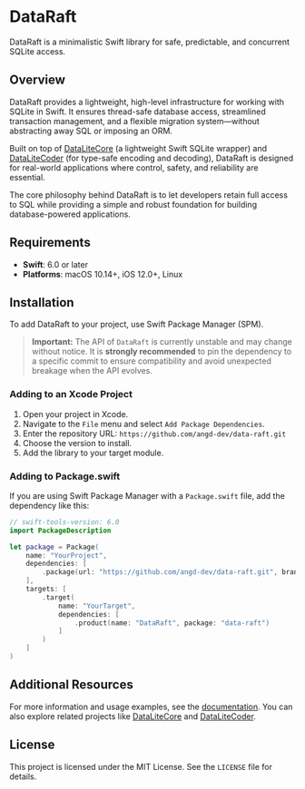 # DataRaft

DataRaft is a minimalistic Swift library for safe, predictable, and concurrent SQLite access.

## Overview

DataRaft provides a lightweight, high-level infrastructure for working with SQLite in Swift. It ensures thread-safe database access, streamlined transaction management, and a flexible migration system—without abstracting away SQL or imposing an ORM.

Built on top of [DataLiteCore](https://github.com/angd-dev/data-lite-core) (a lightweight Swift SQLite wrapper) and [DataLiteCoder](https://github.com/angd-dev/data-lite-coder) (for type-safe encoding and decoding), DataRaft is designed for real-world applications where control, safety, and reliability are essential.

The core philosophy behind DataRaft is to let developers retain full access to SQL while providing a simple and robust foundation for building database-powered applications.

## Requirements

- **Swift**: 6.0 or later
- **Platforms**: macOS 10.14+, iOS 12.0+, Linux

## Installation

To add DataRaft to your project, use Swift Package Manager (SPM).

> **Important:** The API of `DataRaft` is currently unstable and may change without notice. It is **strongly recommended** to pin the dependency to a specific commit to ensure compatibility and avoid unexpected breakage when the API evolves.

### Adding to an Xcode Project

1. Open your project in Xcode.
2. Navigate to the `File` menu and select `Add Package Dependencies`.
3. Enter the repository URL: `https://github.com/angd-dev/data-raft.git`
4. Choose the version to install.
5. Add the library to your target module.

### Adding to Package.swift

If you are using Swift Package Manager with a `Package.swift` file, add the dependency like this:

```swift
// swift-tools-version: 6.0
import PackageDescription

let package = Package(
    name: "YourProject",
    dependencies: [
        .package(url: "https://github.com/angd-dev/data-raft.git", branch: "develop")
    ],
    targets: [
        .target(
            name: "YourTarget",
            dependencies: [
                .product(name: "DataRaft", package: "data-raft")
            ]
        )
    ]
)
```

## Additional Resources

For more information and usage examples, see the [documentation](https://docs.angd.dev/?package=data-raft&version=develop). You can also explore related projects like [DataLiteCore](https://github.com/angd-dev/data-lite-core) and [DataLiteCoder](https://github.com/angd-dev/data-lite-coder).

## License

This project is licensed under the MIT License. See the `LICENSE` file for details.
